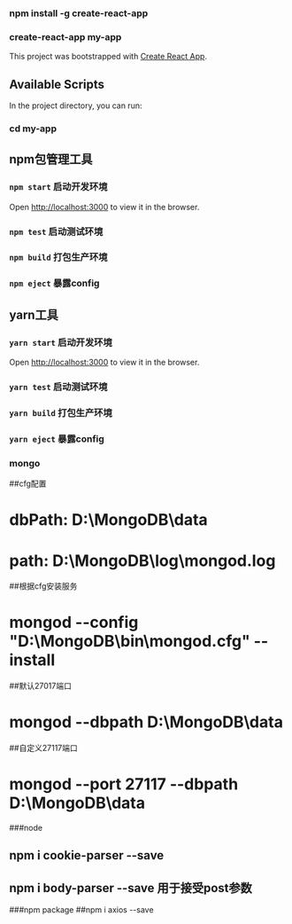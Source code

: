 ### npm install -g create-react-app
### create-react-app my-app
This project was bootstrapped with [Create React App](https://github.com/facebook/create-react-app).

## Available Scripts
In the project directory, you can run:
### cd my-app
## npm包管理工具
### `npm start` 启动开发环境
Open [http://localhost:3000](http://localhost:3000) to view it in the browser.
### `npm test`  启动测试环境
### `npm build` 打包生产环境
### `npm eject` 暴露config

## yarn工具
### `yarn start` 启动开发环境
Open [http://localhost:3000](http://localhost:3000) to view it in the browser.
### `yarn test` 启动测试环境
### `yarn build` 打包生产环境
### `yarn eject` 暴露config

### mongo
##cfg配置
# dbPath: D:\MongoDB\data
# path:  D:\MongoDB\log\mongod.log
##根据cfg安装服务
# mongod --config "D:\MongoDB\bin\mongod.cfg" --install
##默认27017端口
# mongod --dbpath D:\MongoDB\data
##自定义27117端口
# mongod --port 27117 --dbpath D:\MongoDB\data

###node
## npm i cookie-parser --save 
## npm i body-parser --save 用于接受post参数

###npm package
##npm i axios --save
